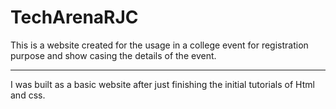 # TechArenaRJC

This is a website created for the usage in a college event for registration purpose and show casing the details of the event.

--------------------------------------------------------------------------------------
I was built as a basic website after just finishing the initial tutorials of Html and css.